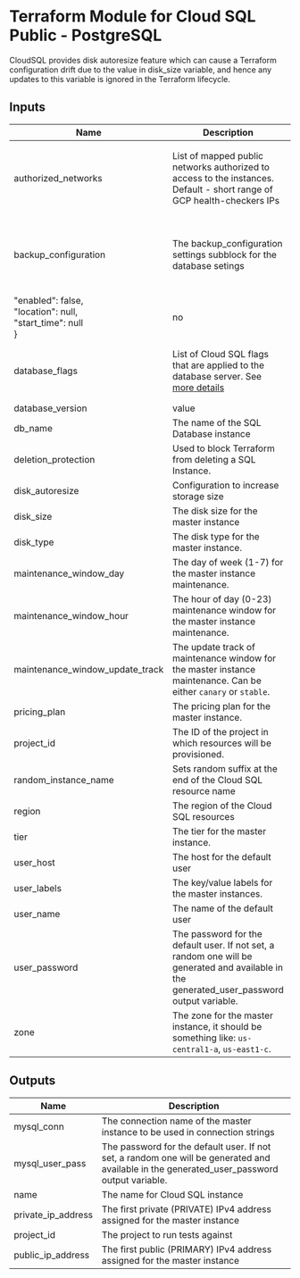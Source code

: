 # Terraform Module for Cloud SQL Public - PostgreSQL
CloudSQL provides disk autoresize feature which can cause a Terraform configuration drift due to the value in disk_size variable, and hence any updates to this variable is ignored in the Terraform lifecycle.

## Inputs

| Name | Description | Type | Default | Required |
|------|-------------|------|---------|:--------:|
| authorized\_networks | List of mapped public networks authorized to access to the instances. Default - short range of GCP health-checkers IPs | `list(map(string))` | <pre>[<br>  {<br>    "name": "sample-gcp-health-checkers-range",<br>    "value": "130.211.0.0/28"<br>  }<br>]</pre> | no |
| backup\_configuration | The backup\_configuration settings subblock for the database setings | <pre>object({<br>    binary_log_enabled = bool<br>    enabled            = bool<br>    start_time         = string<br>    location           = string<br>  })</pre> | <pre>{<br>  "binary_log_enabled": false,<br>  
"enabled": false,<br>  "location": null,<br>  "start_time": null<br>}</pre> | no |
| database\_flags | List of Cloud SQL flags that are applied to the database server. See [more details](https://cloud.google.com/sql/docs/mysql/flags) | <pre>list(object({<br>    name  = string<br>    value = string<br>  }))</pre> | `[]` | no |
| database\_version | value | `string` | `"MYSQL_5_6"` | no |
| db\_name | The name of the SQL Database instance | `string` | `"example-mysql-public"` | no |
| deletion\_protection | Used to block Terraform from deleting a SQL Instance. | `bool` | `true` | no |
| disk\_autoresize | Configuration to increase storage size | `bool` | `true` | no |
| disk\_size | The disk size for the master instance | `number` | `10` | no |
| disk\_type | The disk type for the master instance. | `string` | `"PD_SSD"` | no |
| maintenance\_window\_day | The day of week (1-7) for the master instance maintenance. | `number` | `1` | no |
| maintenance\_window\_hour | The hour of day (0-23) maintenance window for the master instance maintenance. | `number` | `23` | no |
| maintenance\_window\_update\_track | The update track of maintenance window for the master instance maintenance. Can be either `canary` or `stable`. | `string` | `"canary"` | no |
| pricing\_plan | The pricing plan for the master instance. | `string` | `"PER_USE"` | no |
| project\_id | The ID of the project in which resources will be provisioned. | `string` | n/a | yes |
| random\_instance\_name | Sets random suffix at the end of the Cloud SQL resource name | `bool` | `true` | no |
| region | The region of the Cloud SQL resources | `string` | `"us-central1"` | no |
| tier | The tier for the master instance. | `string` | `"db-n1-standard-1"` | no |
| user\_host | The host for the default user | `string` | `"%"` | no |
| user\_labels | The key/value labels for the master instances. | `map(string)` | `{}` | no |
| user\_name | The name of the default user | `string` | `"default"` | no |
| user\_password | The password for the default user. If not set, a random one will be generated and available in the generated\_user\_password output variable. | `string` | `""` | no |
| zone | The zone for the master instance, it should be something like: `us-central1-a`, `us-east1-c`. | `string` | `"us-central1-a"` | no |

## Outputs

| Name | Description |
|------|-------------|
| mysql\_conn | The connection name of the master instance to be used in connection strings |
| mysql\_user\_pass | The password for the default user. If not set, a random one will be generated and available in the generated\_user\_password output variable. |
| name | The name for Cloud SQL instance |
| private\_ip\_address | The first private (PRIVATE) IPv4 address assigned for the master instance |
| project\_id | The project to run tests against |
| public\_ip\_address | The first public (PRIMARY) IPv4 address assigned for the master instance |


